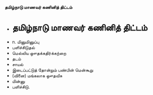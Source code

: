**தமிழ்நாடு மாணவர் கணினித் திட்டம்**
- # தமிழ்நாடு மாணவர் கணினித் திட்டம்
- n. மினுமினுப்பு
- பளிச்சிடுதல்
- மெல்லிய ஔதக்கதிர்க்கற்றை
-  தடம்
- சாயல்
- இடைப்பட்டுத் தோன்றும் பண்பின் மென்கூறு
- (வினை) மங்கலாக ஔதவீசு
- மின்னு
- பளிச்சிடு.


